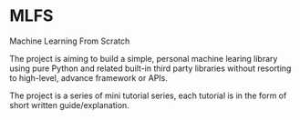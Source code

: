 # MLFS
Machine Learning From Scratch

The project is aiming to build a simple, personal machine learing library using pure Python and related built-in third party libraries without resorting to high-level, advance framework or APIs.

The project is a series of mini tutorial series, each tutorial is in the form of short written guide/explanation.
